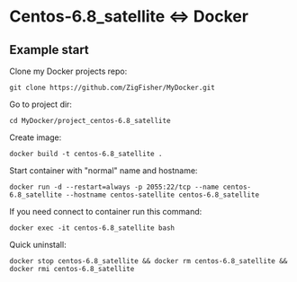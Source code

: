 Centos-6.8_satellite <=> Docker
===============================

## Example start

Clone my Docker projects repo:

	git clone https://github.com/ZigFisher/MyDocker.git

Go to project dir:

	cd MyDocker/project_centos-6.8_satellite

Create image:

	docker build -t centos-6.8_satellite .

Start container with "normal" name and hostname:

	docker run -d --restart=always -p 2055:22/tcp --name centos-6.8_satellite --hostname centos-satellite centos-6.8_satellite

If you need connect to container run this command:

	docker exec -it centos-6.8_satellite bash

Quick uninstall:

	docker stop centos-6.8_satellite && docker rm centos-6.8_satellite && docker rmi centos-6.8_satellite

